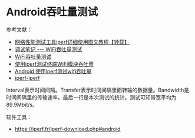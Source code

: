 # Android吞吐量测试

参考文献：

- [网络性能测试工具iperf详细使用图文教程【转载】](https://www.cnblogs.com/yingsong/p/5682080.html)
- [调试笔记 --- WiFi吞吐量测试](https://blog.csdn.net/kris_fei/article/details/81110081)
- [WiFi吞吐量测试](https://blog.csdn.net/huapingqi/article/details/78435302)
- [使用iperf测试终端WiFi模块吞吐量](https://blog.csdn.net/lyss918/article/details/76073746)
- [Android 使用iperf测试wifi吞吐量](https://blog.csdn.net/github_38117599/article/details/77825626?utm_source=blogxgwz6&tdsourcetag=s_pcqq_aiomsg)
- [iperf-jperf](https://blog.csdn.net/rattles/article/details/50970728)

Interval表示时间间隔。Transfer表示时间间隔里面转输的数据量。Bandwidth是时间间隔里的传输速率。最后一行是本次测试的统计。测试可知带宽平均为89.9Mbit/s。 

软件工具：

- https://iperf.fr/iperf-download.php#android


